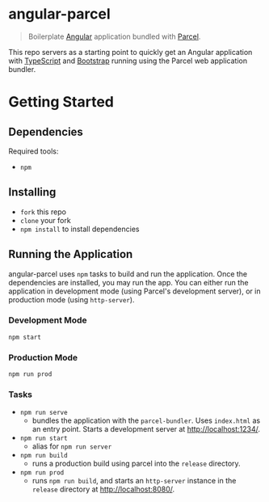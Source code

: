 # angular-parcel
> Boilerplate [Angular](https://angular.io/) application bundled with [Parcel](https://parceljs.org/).

This repo servers as a starting point to quickly get an Angular application with [TypeScript](https://www.typescriptlang.org/) and [Bootstrap](http://getbootstrap.com/) running using the Parcel web application bundler. 

# Getting Started

## Dependencies
Required tools:
 - `npm`
 
 ## Installing
 - `fork` this repo
 - `clone` your fork
 - `npm install` to install dependencies
 
 ## Running the Application
angular-parcel uses `npm` tasks to build and run the application. Once the dependencies are installed, you may run the app. You can either run the application in development mode (using Parcel's development server), or in production mode (using `http-server`).
 
 ### Development Mode
 `npm start`
 
 ### Production Mode
 `npm run prod`
 
 ### Tasks
 - `npm run serve`
      - bundles the application with the `parcel-bundler`. Uses `index.html` as an entry point. Starts a development server at [http://localhost:1234/](http://localhost:1234/).
 - `npm run start`
      - alias for `npm run server`
 - `npm run build`
      - runs a production build using parcel into the `release` directory.
 - `npm run prod`
      - runs `npm run build`, and starts an `http-server` instance in the `release` directory at [http://localhost:8080/](http://localhost:8080/).
